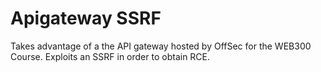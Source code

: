 # Apigateway SSRF

Takes advantage of a the API gateway hosted by OffSec for the WEB300 Course. Exploits an SSRF in order to obtain RCE.